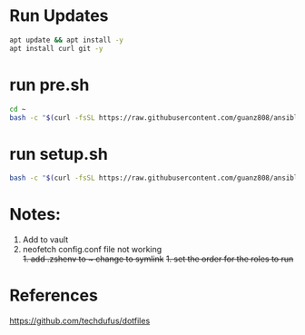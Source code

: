 # Run Updates
```bash
apt update && apt install -y  
apt install curl git -y  
```
# run pre.sh
```bash
cd ~  
bash -c "$(curl -fsSL https://raw.githubusercontent.com/guanz808/ansible/upgrade/pre.sh)"
``` 
# run setup.sh
```bash
bash -c "$(curl -fsSL https://raw.githubusercontent.com/guanz808/ansible/upgrade/setup)"
```

# Notes:
1. Add <userName> to vault
1. neofetch config.conf file not working  
~~1. add .zshenv to ~ change to symlink~~
~~1. set the order for the roles to run~~

# References
https://github.com/techdufus/dotfiles